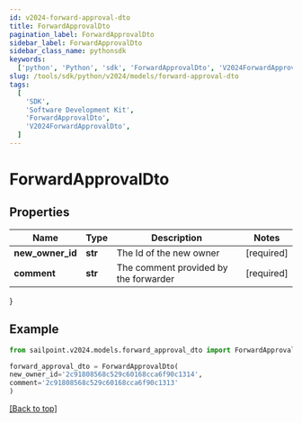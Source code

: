 ```yaml
---
id: v2024-forward-approval-dto
title: ForwardApprovalDto
pagination_label: ForwardApprovalDto
sidebar_label: ForwardApprovalDto
sidebar_class_name: pythonsdk
keywords:
  ['python', 'Python', 'sdk', 'ForwardApprovalDto', 'V2024ForwardApprovalDto']
slug: /tools/sdk/python/v2024/models/forward-approval-dto
tags:
  [
    'SDK',
    'Software Development Kit',
    'ForwardApprovalDto',
    'V2024ForwardApprovalDto',
  ]
---
```


# ForwardApprovalDto

## Properties

| Name | Type | Description | Notes |
| --- | --- | --- | --- |
| **new_owner_id** | **str** | The Id of the new owner | [required] |
| **comment** | **str** | The comment provided by the forwarder | [required] |

}

## Example

```python
from sailpoint.v2024.models.forward_approval_dto import ForwardApprovalDto

forward_approval_dto = ForwardApprovalDto(
new_owner_id='2c91808568c529c60168cca6f90c1314',
comment='2c91808568c529c60168cca6f90c1313'
)

```

[[Back to top]](#)
